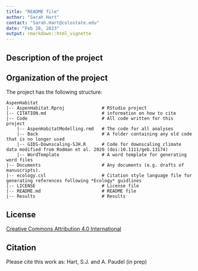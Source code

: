 ```yaml
---
title: "README file"
author: "Sarah Hart"
contact: "Sarah.Hart@colostate.edu"
date: "Feb 28, 2023"
output: rmarkdown::html_vignette
---
```


## Description of the project

## Organization of the project

The project has the following structure:

```
AspenHabitat
|-- AspenHabitat.Rproj              # RStudio project
|-- CITATION.md                     # information on how to cite
|-- Code                            # All code written for this project
    |-- AspenHabitatModelling.rmd   # The code for all analyses
    |-- Back                        # A folder containing any old code that is no longer used
    |-- GIDS-Downscaling-SJH.R      # Code for downscaling climate data modified from Rodman et al. 2020 (doi:10.1111/geb.13174)
    |-- WordTemplate                # A word template for generating word files 
|-- Documents                       # Any documents (e.g. drafts of manuscripts).
|-- ecology.csl                     # Citation style language file for generating references following *Ecology* guidlines
|-- LICENSE                         # License file
|-- README.md                       # README file
|-- Results                         # Results    
```

## License
[Creative Commons Attribution 4.0 International](https://creativecommons.org/licenses/by/4.0/)

## Citation
Please cite this work as:
Hart, S.J. and A. Paudel (in prep)
